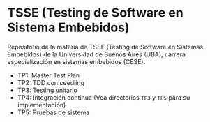 # TSSE (Testing de Software en Sistema Embebidos)

Repositotio de la materia de TSSE (Testing de Software en Sistemas Embebidos) de
la Universidad de Buenos Aires (UBA), carrera especialización en sistemas
embebidos (CESE).

- TP1: Master Test Plan
- TP2: TDD con ceedling
- TP3: Testing unitario
- TP4: Integración continua (Vea directorios `TP3` y `TP5` para su implementación)
- TP5: Pruebas de sistema
